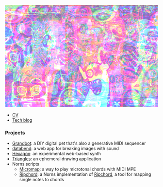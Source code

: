 ![Databent image made with my DIY databending application](https://raw.githubusercontent.com/handeyeco/databend-blog/main/images/graffiti_application.png)

- [CV](https://handeyeco.github.io/)
- [Tech blog](https://handeyeco.github.io/tech-blog/)

### Projects

- [Grandbot](https://github.com/handeyeco/Grandbot): a DIY digital pet that's also a generative MIDI sequencer
- [databend](https://github.com/handeyeco/databend): a web app for breaking images with sound
- [Hexagon](https://github.com/handeyeco/Hexagon): an experimental web-based synth
- [Triangles](https://github.com/handeyeco/Triangle): an ephemeral drawing application
- Norns scripts
  - [Micromap](https://github.com/handeyeco/norns-micromap): a way to play microtonal chords with MIDI MPE
  - [Ripchord](https://github.com/handeyeco/norns-ripchord): a Norns implementation of [Ripchord](https://trackbout.com/ripchord), a tool for mapping single notes to chords
